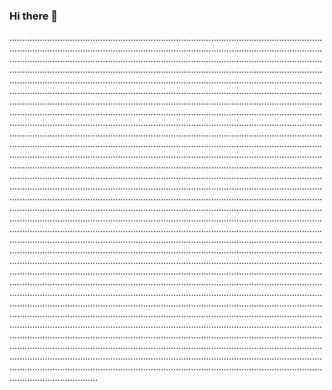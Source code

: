 ### Hi there 👋

...................................................................................................................................................................................................................................................................................................................................................................................................................................................................................................................................................................................................................................................................................................................................................................................................................................................................................................................................................................................................................................................................................................................................................................................................................................................................................................................................................................................................................................................................................................................................................................................................................................................................................................................................................................................................................................................................................................................................................................................................................................................................................................................................................................................................................................................................................................................................................................................................................................................................................................................................................................................................................................................................................................................................................................................................................................................................................................................................................................................................................................................................................................................................................................................................................................................................................................................................................................................................................................................................................................................................................................................................................................................................................................................................................................................................................................................................................................................................................................................................................................................................................................................................................................